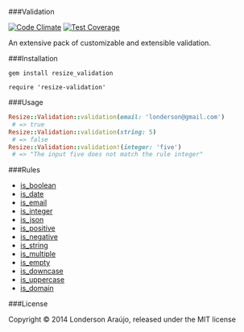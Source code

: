 ###Validation

[![Code Climate](https://codeclimate.com/github/Resize/Validation/badges/gpa.svg)](https://codeclimate.com/github/Resize/Validation)
[![Test Coverage](https://codeclimate.com/github/Resize/Validation/badges/coverage.svg)](https://codeclimate.com/github/Resize/Validation)

An extensive pack of customizable and extensible validation.

###Installation

```shell
gem install resize_validation
```

```shell
require 'resize-validation'
```

###Usage

```ruby
Resize::Validation::validation(email: 'londerson@gmail.com')
 # => true
Resize::Validation::validation(string: 5)
 # => false
Resize::Validation::validation!(integer: 'five')
 # => "The input five does not match the rule integer"
```

###Rules

* [is_boolean](https://github.com/Resize/Validation/blob/master/lib/resize/rules/is_boolean.rb "Title")
* [is_date](https://github.com/Resize/Validation/blob/master/lib/resize/rules/is_date.rb "Title")
* [is_email](https://github.com/Resize/Validation/blob/master/lib/resize/rules/is_email.rb "Title")
* [is_integer](https://github.com/Resize/Validation/blob/master/lib/resize/rules/is_integer.rb "Title")
* [is_json](https://github.com/Resize/Validation/blob/master/lib/resize/rules/is_json.rb "Title")
* [is_positive](https://github.com/Resize/Validation/blob/master/lib/resize/rules/is_positive.rb "Title")
* [is_negative](https://github.com/Resize/Validation/blob/master/lib/resize/rules/is_negative.rb "Title")
* [is_string](https://github.com/Resize/Validation/blob/master/lib/resize/rules/is_string.rb "Title")
* [is_multiple](https://github.com/Resize/Validation/blob/master/lib/resize/rules/is_multiple.rb "Title")
* [is_empty](https://github.com/Resize/Validation/blob/master/lib/resize/rules/is_empty.rb "Title")
* [is_downcase](https://github.com/Resize/Validation/blob/master/lib/resize/rules/is_downcase.rb "Title")
* [is_uppercase](https://github.com/Resize/Validation/blob/master/lib/resize/rules/is_uppercase.rb "Title")
* [is_domain](https://github.com/Resize/Validation/blob/master/lib/resize/rules/is_uppercase.rb "Title")

###License

Copyright © 2014 Londerson Araújo, released under the MIT license
